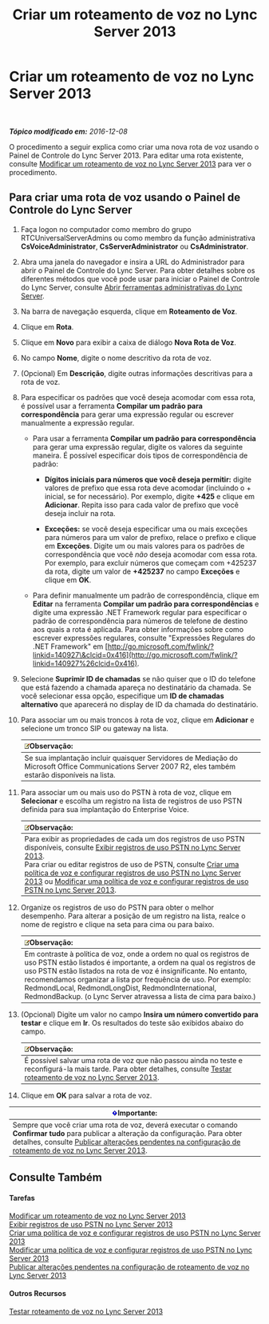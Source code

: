 ﻿---
title: Criar um roteamento de voz no Lync Server 2013
TOCTitle: Criar um roteamento de voz no Lync Server 2013
ms:assetid: d189057d-cc9d-4622-9d10-f5385d703faf
ms:mtpsurl: https://technet.microsoft.com/pt-br/library/Gg398898(v=OCS.15)
ms:contentKeyID: 49308196
ms.date: 12/10/2016
mtps_version: v=OCS.15
ms.translationtype: HT
---

# Criar um roteamento de voz no Lync Server 2013

 

_**Tópico modificado em:** 2016-12-08_

O procedimento a seguir explica como criar uma nova rota de voz usando o Painel de Controle do Lync Server 2013. Para editar uma rota existente, consulte [Modificar um roteamento de voz no Lync Server 2013](lync-server-2013-modify-a-voice-route.md) para ver o procedimento.

## Para criar uma rota de voz usando o Painel de Controle do Lync Server

1.  Faça logon no computador como membro do grupo RTCUniversalServerAdmins ou como membro da função administrativa **CsVoiceAdministrator**, **CsServerAdministrator** ou **CsAdministrator**.

2.  Abra uma janela do navegador e insira a URL do Administrador para abrir o Painel de Controle do Lync Server. Para obter detalhes sobre os diferentes métodos que você pode usar para iniciar o Painel de Controle do Lync Server, consulte [Abrir ferramentas administrativas do Lync Server](lync-server-2013-open-lync-server-administrative-tools.md).

3.  Na barra de navegação esquerda, clique em **Roteamento de Voz**.

4.  Clique em **Rota**.

5.  Clique em **Novo** para exibir a caixa de diálogo **Nova Rota de Voz**.

6.  No campo **Nome**, digite o nome descritivo da rota de voz.

7.  (Opcional) Em **Descrição**, digite outras informações descritivas para a rota de voz.

8.  Para especificar os padrões que você deseja acomodar com essa rota, é possível usar a ferramenta **Compilar um padrão para correspondência** para gerar uma expressão regular ou escrever manualmente a expressão regular.
    
      - Para usar a ferramenta **Compilar um padrão para correspondência** para gerar uma expressão regular, digite os valores da seguinte maneira. É possível especificar dois tipos de correspondência de padrão:
        
          - **Dígitos iniciais para números que você deseja permitir:** digite valores de prefixo que essa rota deve acomodar (incluindo o + inicial, se for necessário). Por exemplo, digite **+425** e clique em **Adicionar**. Repita isso para cada valor de prefixo que você deseja incluir na rota.
        
          - **Exceções:** se você deseja especificar uma ou mais exceções para números para um valor de prefixo, relace o prefixo e clique em **Exceções**. Digite um ou mais valores para os padrões de correspondência que você *não* deseja acomodar com essa rota. Por exemplo, para excluir números que começam com +425237 da rota, digite um valor de **+425237** no campo **Exceções** e clique em **OK**.
    
      - Para definir manualmente um padrão de correspondência, clique em **Editar** na ferramenta **Compilar um padrão para correspondências** e digite uma expressão .NET Framework regular para especificar o padrão de correspondência para números de telefone de destino aos quais a rota é aplicada. Para obter informações sobre como escrever expressões regulares, consulte "Expressões Regulares do .NET Framework" em [http://go.microsoft.com/fwlink/?linkid=140927\&clcid=0x416](http://go.microsoft.com/fwlink/?linkid=140927%26clcid=0x416).

9.  Selecione **Suprimir ID de chamadas** se não quiser que o ID do telefone que está fazendo a chamada apareça no destinatário da chamada. Se você selecionar essa opção, especifique um **ID de chamadas alternativo** que aparecerá no display de ID da chamada do destinatário.

10. Para associar um ou mais troncos à rota de voz, clique em **Adicionar** e selecione um tronco SIP ou gateway na lista.
    
    <table>
    <thead>
    <tr class="header">
    <th><img src="images/Gg425756.note(OCS.15).gif" title="note" alt="note" />Observação:</th>
    </tr>
    </thead>
    <tbody>
    <tr class="odd">
    <td>Se sua implantação incluir quaisquer Servidores de Mediação do Microsoft Office Communications Server 2007 R2, eles também estarão disponíveis na lista.</td>
    </tr>
    </tbody>
    </table>


11. Para associar um ou mais uso do PSTN à rota de voz, clique em **Selecionar** e escolha um registro na lista de registros de uso PSTN definida para sua implantação do Enterprise Voice.
    
    <table>
    <thead>
    <tr class="header">
    <th><img src="images/Gg425756.note(OCS.15).gif" title="note" alt="note" />Observação:</th>
    </tr>
    </thead>
    <tbody>
    <tr class="odd">
    <td>Para exibir as propriedades de cada um dos registros de uso PSTN disponíveis, consulte <a href="lync-server-2013-view-pstn-usage-records.md">Exibir registros de uso PSTN no Lync Server 2013</a>.<br />
    Para criar ou editar registros de uso de PSTN, consulte <a href="lync-server-2013-create-a-voice-policy-and-configure-pstn-usage-records.md">Criar uma política de voz e configurar registros de uso PSTN no Lync Server 2013</a> ou <a href="lync-server-2013-modify-a-voice-policy-and-configure-pstn-usage-records.md">Modificar uma política de voz e configurar registros de uso PSTN no Lync Server 2013</a>.</td>
    </tr>
    </tbody>
    </table>


12. Organize os registros de uso do PSTN para obter o melhor desempenho. Para alterar a posição de um registro na lista, realce o nome de registro e clique na seta para cima ou para baixo.
    
    <table>
    <thead>
    <tr class="header">
    <th><img src="images/Gg425756.note(OCS.15).gif" title="note" alt="note" />Observação:</th>
    </tr>
    </thead>
    <tbody>
    <tr class="odd">
    <td>Em contraste à política de voz, onde a ordem no qual os registros de uso PSTN estão listados é importante, a ordem na qual os registros de uso PSTN estão listados na rota de voz é insignificante. No entanto, recomendamos organizar a lista por frequência de uso. Por exemplo: RedmondLocal, RedmondLongDist, RedmondInternational, RedmondBackup. (o Lync Server atravessa a lista de cima para baixo.)</td>
    </tr>
    </tbody>
    </table>


13. (Opcional) Digite um valor no campo **Insira um número convertido para testar** e clique em **Ir**. Os resultados do teste são exibidos abaixo do campo.
    
    <table>
    <thead>
    <tr class="header">
    <th><img src="images/Gg425756.note(OCS.15).gif" title="note" alt="note" />Observação:</th>
    </tr>
    </thead>
    <tbody>
    <tr class="odd">
    <td>É possível salvar uma rota de voz que não passou ainda no teste e reconfigurá-la mais tarde. Para obter detalhes, consulte <a href="lync-server-2013-test-voice-routing.md">Testar roteamento de voz no Lync Server 2013</a>.</td>
    </tr>
    </tbody>
    </table>


14. Clique em **OK** para salvar a rota de voz.

<table>
<thead>
<tr class="header">
<th><img src="images/Gg425939.important(OCS.15).gif" title="important" alt="important" />Importante:</th>
</tr>
</thead>
<tbody>
<tr class="odd">
<td>Sempre que você criar uma rota de voz, deverá executar o comando <strong>Confirmar tudo</strong> para publicar a alteração da configuração. Para obter detalhes, consulte <a href="lync-server-2013-publish-pending-changes-to-the-voice-routing-configuration.md">Publicar alterações pendentes na configuração de roteamento de voz no Lync Server 2013</a>.</td>
</tr>
</tbody>
</table>


## Consulte Também

#### Tarefas

[Modificar um roteamento de voz no Lync Server 2013](lync-server-2013-modify-a-voice-route.md)  
[Exibir registros de uso PSTN no Lync Server 2013](lync-server-2013-view-pstn-usage-records.md)  
[Criar uma política de voz e configurar registros de uso PSTN no Lync Server 2013](lync-server-2013-create-a-voice-policy-and-configure-pstn-usage-records.md)  
[Modificar uma política de voz e configurar registros de uso PSTN no Lync Server 2013](lync-server-2013-modify-a-voice-policy-and-configure-pstn-usage-records.md)  
[Publicar alterações pendentes na configuração de roteamento de voz no Lync Server 2013](lync-server-2013-publish-pending-changes-to-the-voice-routing-configuration.md)  

#### Outros Recursos

[Testar roteamento de voz no Lync Server 2013](lync-server-2013-test-voice-routing.md)

